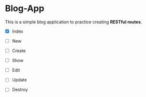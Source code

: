 # Blog-App

This is a simple blog application to practice creating **RESTful routes**.

- [x] Index
- [ ] New 
- [ ] Create
- [ ] Show
- [ ] Edit
- [ ] Update
- [ ] Destroy


